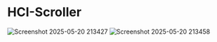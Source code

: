 # HCI-Scroller

![Screenshot 2025-05-20 213427](https://github.com/user-attachments/assets/7674dd01-a050-421e-8377-3fc2c041be50)
![Screenshot 2025-05-20 213458](https://github.com/user-attachments/assets/6de64683-d341-49e8-8213-fd3678f4beb4)
